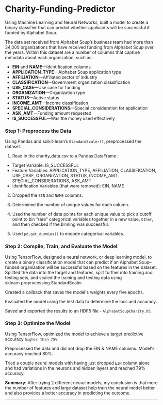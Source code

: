 # Charity-Funding-Predictor

Using Machine Learning and Neural Networks, built a model to create a binary classifier that can predict whether applicants will be successful if funded by Alphabet Soup.

The data set received from Alphabet Soup’s business team had more than 34,000 organizations that have received funding from Alphabet Soup over the years. Within this dataset are a number of columns that capture metadata about each organization, such as:

- **EIN** and **NAME**—Identification columns
- **APPLICATION_TYPE**—Alphabet Soup application type
- **AFFILIATION**—Affiliated sector of industry
- **CLASSIFICATION**—Government organization classification
- **USE_CASE**—Use case for funding
- **ORGANIZATION**—Organization type
- **STATUS**—Active status
- **INCOME_AMT**—Income classification
- **SPECIAL_CONSIDERATIONS**—Special consideration for application
- **ASK_AMT**—Funding amount requested
- **IS_SUCCESSFUL**—Was the money used effectively

### Step 1: Preprocess the Data

Using Pandas and scikit-learn’s `StandardScaler()`, preprocessed the dataset.

1. Read in the charity_data.csv to a Pandas DataFrame :

- Target Variable: IS_SUCCESSFUL
- Feature Variables: APPLICATION_TYPE, AFFILIATION, CLASSIFICATION, USE_CASE, ORGANIZATION, STATUS, INCOME_AMT,
  SPECIAL_CONSIDERATIONS, ASK_AMT
- Identification Variables (that were removed): EIN, NAME

2. Dropped the `EIN` and `NAME` columns.

3. Determined the number of unique values for each column.

4. Used the number of data points for each unique value to pick a cutoff point to bin "rare" categorical variables together in a new value, `Other`, and then checked if the binning was successful.

5. Used `pd.get_dummies()` to encode categorical variables.

### Step 2: Compile, Train, and Evaluate the Model

Using TensorFlow, designed a neural network, or deep learning model, to create a binary classification model that can predict if an Alphabet Soup–funded organization will be successful based on the features in the dataset. Splitted the data into the target and features, split further into training and testing sets, and scaled the training and testing data using sklearn.preprocessing.StandardScaler.

Created a callback that saves the model's weights every five epochs.

Evaluated the model using the test data to determine the loss and accuracy.

Saved and exported the results to an HDF5 file - `AlphabetSoupCharity.h5`.

### Step 3: Optimize the Model

Using TensorFlow, optimized the model to achieve a target predictive accuracy `higher than 75%`.

Preprocessed the data and did not drop the EIN & NAME columns. Model's accuracy reached 80%.

Tried a couple neural models with having just dropped `EIN` column alone and had variations in the neurons and hidden layers and reached 79% accuracy.

**Summary**: After trying 2 different neural models, my conclusion is that more the number of features and large dataset help train the neural model better and also provides a better accuracy in predicting the outcome.

---
